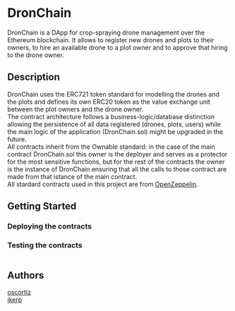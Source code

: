# DronChain

DronChain is a DApp for crop-spraying drone management over the Ethereum blockchain. It allows to register new drones and plots to their owners, to hire an available drone to a plot owner and to approve that hiring to the drone owner.

## Description

DronChain uses the ERC721 token standard for modelling the drones and the plots and defines its own ERC20 token as the value exchange unit between the plot owners and the drone owner.  
The contract architecture follows a business-logic/database distinction allowing the persistence of all data registered (drones, plots, users) while the main logic of the application (DronChain.sol) might be upgraded in the future.  
All contracts inherit from the Ownable standard: in the case of the main contract DronChain.sol this owner is the deployer and serves as a protector for the most sensitive functions, but for the rest of the contracts the owner is the instance of DronChain ensuring that all the calls to those contract are made from that istance of the main contract.  
All stardard contracts used in this project are from [OpenZeppelin](https://github.com/OpenZeppelin/openzeppelin-contracts).

## Getting Started

### Deploying the contracts

### Testing the contracts

```

```

## Authors

[oscortiz](https://github.com/oscortiz)  
[ikerp](https://github.com/ikerp)
